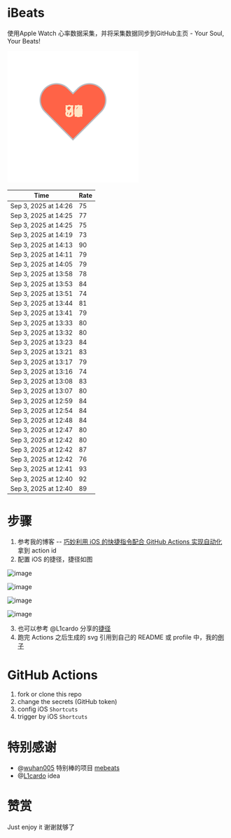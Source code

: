 # iBeats
使用Apple Watch 心率数据采集，并将采集数据同步到GitHub主页 - Your Soul, Your Beats!

![](./files/heart.svg)

<!--START_SECTION:my_heart_rate-->
| Time | Rate | 
 | ---- | ---- | 
| Sep 3, 2025 at 14:26 | 75 |
| Sep 3, 2025 at 14:25 | 77 |
| Sep 3, 2025 at 14:25 | 75 |
| Sep 3, 2025 at 14:19 | 73 |
| Sep 3, 2025 at 14:13 | 90 |
| Sep 3, 2025 at 14:11 | 79 |
| Sep 3, 2025 at 14:05 | 79 |
| Sep 3, 2025 at 13:58 | 78 |
| Sep 3, 2025 at 13:53 | 84 |
| Sep 3, 2025 at 13:51 | 74 |
| Sep 3, 2025 at 13:44 | 81 |
| Sep 3, 2025 at 13:41 | 79 |
| Sep 3, 2025 at 13:33 | 80 |
| Sep 3, 2025 at 13:32 | 80 |
| Sep 3, 2025 at 13:23 | 84 |
| Sep 3, 2025 at 13:21 | 83 |
| Sep 3, 2025 at 13:17 | 79 |
| Sep 3, 2025 at 13:16 | 74 |
| Sep 3, 2025 at 13:08 | 83 |
| Sep 3, 2025 at 13:07 | 80 |
| Sep 3, 2025 at 12:59 | 84 |
| Sep 3, 2025 at 12:54 | 84 |
| Sep 3, 2025 at 12:48 | 84 |
| Sep 3, 2025 at 12:47 | 80 |
| Sep 3, 2025 at 12:42 | 80 |
| Sep 3, 2025 at 12:42 | 87 |
| Sep 3, 2025 at 12:42 | 76 |
| Sep 3, 2025 at 12:41 | 93 |
| Sep 3, 2025 at 12:40 | 92 |
| Sep 3, 2025 at 12:40 | 89 |

<!--END_SECTION:my_heart_rate-->

# 步骤
1. 参考我的博客 -- [巧妙利用 iOS 的快捷指令配合 GitHub Actions 实现自动化](https://github.com/yihong0618/gitblog/issues/198) 拿到 action id
2. 配置 iOS 的捷径，捷径如图

![image](https://user-images.githubusercontent.com/15976103/122154218-0db0b480-ce97-11eb-93bb-5aec07c558dc.png)

![image](https://user-images.githubusercontent.com/15976103/122154236-186b4980-ce97-11eb-8e4b-70551a0391ae.png)

![image](https://user-images.githubusercontent.com/15976103/122154268-2d47dd00-ce97-11eb-902e-3acf292265a9.png)

![image](https://user-images.githubusercontent.com/15976103/122174055-fa144680-ceb4-11eb-9be2-3eb83cd516f7.png)

3. 也可以参考 @L1cardo 分享的[捷径](https://www.icloud.com/shortcuts/6ab6047b459c41ad822ad6b94b1c03d4)
4. 跑完 Actions 之后生成的 svg 引用到自己的 README 或 profile 中，我的[例子](https://github.com/yihong0618) 

# GitHub Actions

1. fork or clone this repo
2. change the secrets (GitHub token)
3. config iOS `Shortcuts` 
4. trigger by iOS `Shortcuts`

# 特别感谢
- @[wuhan005](https://github.com/wuhan005) 特别棒的项目 [mebeats](https://github.com/wuhan005/mebeats)
- @[L1cardo](https://github.com/L1cardo) idea

# 赞赏
Just enjoy it
谢谢就够了

